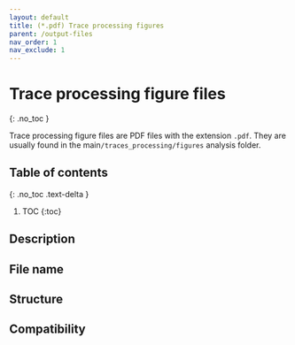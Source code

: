 ```yaml
---
layout: default
title: (*.pdf) Trace processing figures
parent: /output-files
nav_order: 1
nav_exclude: 1
---
```



# Trace processing figure files
{: .no_toc }

Trace processing figure files are PDF files with the extension `.pdf`. They are usually found in the main`/traces_processing/figures` analysis folder.

## Table of contents
{: .no_toc .text-delta }

1. TOC
{:toc}

## Description

## File name

## Structure

## Compatibility
